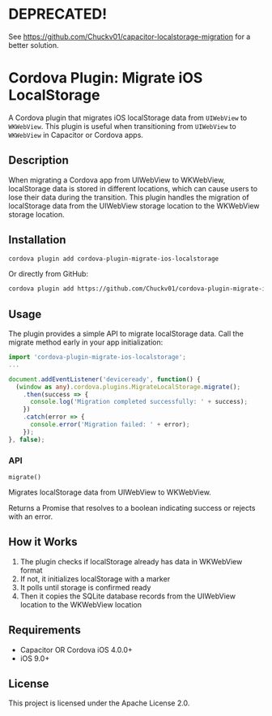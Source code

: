 # DEPRECATED! 

See https://github.com/Chuckv01/capacitor-localstorage-migration for a better solution.

# Cordova Plugin: Migrate iOS LocalStorage

A Cordova plugin that migrates iOS localStorage data from `UIWebView` to `WKWebView`. This plugin is useful when transitioning from `UIWebView` to `WKWebView` in Capacitor or Cordova apps.

## Description

When migrating a Cordova app from UIWebView to WKWebView, localStorage data is stored in different locations, which can cause users to lose their data during the transition. This plugin handles the migration of localStorage data from the UIWebView storage location to the WKWebView storage location.

## Installation

```bash
cordova plugin add cordova-plugin-migrate-ios-localstorage
```

Or directly from GitHub:

```bash
cordova plugin add https://github.com/Chuckv01/cordova-plugin-migrate-ios-localstorage.git
```

## Usage

The plugin provides a simple API to migrate localStorage data. Call the migrate method early in your app initialization:

```typescript
import 'cordova-plugin-migrate-ios-localstorage';
...

document.addEventListener('deviceready', function() {
  (window as any).cordova.plugins.MigrateLocalStorage.migrate();
    .then(success => {
      console.log('Migration completed successfully: ' + success);
    })
    .catch(error => {
      console.error('Migration failed: ' + error);
    });
}, false);
```

### API

`migrate()`

Migrates localStorage data from UIWebView to WKWebView.

Returns a Promise that resolves to a boolean indicating success or rejects with an error.

## How it Works

1. The plugin checks if localStorage already has data in WKWebView format
2. If not, it initializes localStorage with a marker
3. It polls until storage is confirmed ready
4. Then it copies the SQLite database records from the UIWebView location to the WKWebView location

## Requirements

- Capacitor OR Cordova iOS 4.0.0+
- iOS 9.0+

## License

This project is licensed under the Apache License 2.0.

